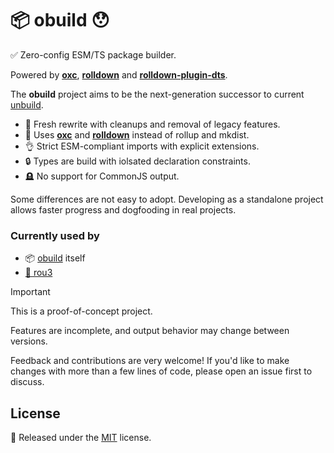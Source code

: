 # 📦 obuild 😯

✅ Zero-config ESM/TS package builder.

Powered by [**oxc**](https://oxc.rs/), [**rolldown**](https://rolldown.rs/) and [**rolldown-plugin-dts**](https://github.com/sxzz/rolldown-plugin-dts).

The **obuild** project aims to be the next-generation successor to current [unbuild](https://github.com/unjs/unbuild).

- 🌱 Fresh rewrite with cleanups and removal of legacy features.
- 🚀 Uses [**oxc**](https://oxc.rs/) and [**rolldown**](https://rolldown.rs/) instead of rollup and mkdist.
- 👌 Strict ESM-compliant imports with explicit extensions.
- 🔒 Types are build with iolsated declaration constraints.
- 🪦 No support for CommonJS output.

Some differences are not easy to adopt. Developing as a standalone project allows faster progress and dogfooding in real projects.

### Currently used by

- 📦 [obuild](https://github.com/unjs/obuild/) itself
- [🌳 rou3](https://github.com/h3js/rou3/)

> [!IMPORTANT]
>
> This is a proof-of-concept project.
>
> Features are incomplete, and output behavior may change between versions.
>
> Feedback and contributions are very welcome! If you'd like to make changes with more than a few lines of code, please open an issue first to discuss.

## License

💛 Released under the [MIT](./LICENSE) license.
